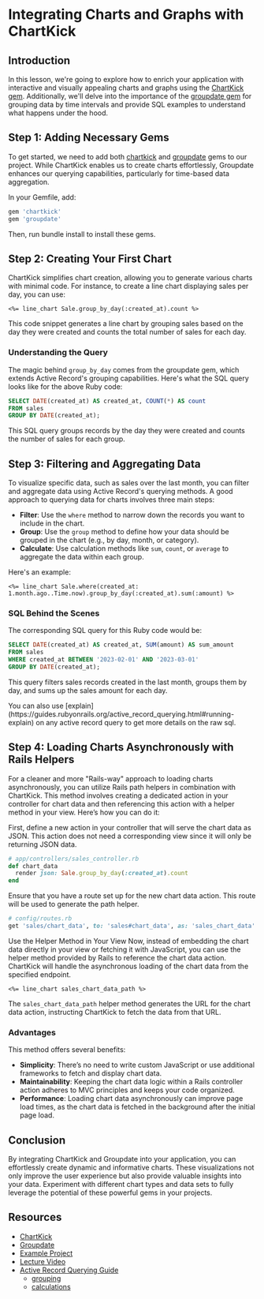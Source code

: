 # Integrating Charts and Graphs with ChartKick

## Introduction
In this lesson, we're going to explore how to enrich your application with interactive and visually appealing charts and graphs using the [ChartKick gem](https://github.com/ankane/chartkick). Additionally, we'll delve into the importance of the [groupdate gem](https://github.com/ankane/groupdate) for grouping data by time intervals and provide SQL examples to understand what happens under the hood.

## Step 1: Adding Necessary Gems
To get started, we need to add both [chartkick](https://github.com/ankane/chartkick) and [groupdate](https://github.com/ankane/groupdate) gems to our project. While ChartKick enables us to create charts effortlessly, Groupdate enhances our querying capabilities, particularly for time-based data aggregation.

In your Gemfile, add:

```ruby
gem 'chartkick'
gem 'groupdate'
```
Then, run bundle install to install these gems.

## Step 2: Creating Your First Chart
ChartKick simplifies chart creation, allowing you to generate various charts with minimal code. For instance, to create a line chart displaying sales per day, you can use:

```erb
<%= line_chart Sale.group_by_day(:created_at).count %>
```

This code snippet generates a line chart by grouping sales based on the day they were created and counts the total number of sales for each day.



### Understanding the Query
The magic behind `group_by_day` comes from the groupdate gem, which extends Active Record's grouping capabilities. Here's what the SQL query looks like for the above Ruby code:

```sql
SELECT DATE(created_at) AS created_at, COUNT(*) AS count 
FROM sales 
GROUP BY DATE(created_at);
```
This SQL query groups records by the day they were created and counts the number of sales for each group.

## Step 3: Filtering and Aggregating Data
To visualize specific data, such as sales over the last month, you can filter and aggregate data using Active Record's querying methods. A good approach to querying data for charts involves three main steps:

- **Filter**: Use the `where` method to narrow down the records you want to include in the chart.
- **Group**: Use the `group` method to define how your data should be grouped in the chart (e.g., by day, month, or category). 
- **Calculate**: Use calculation methods like `sum`, `count`, or `average` to aggregate the data within each group. 


Here's an example:

```erb
<%= line_chart Sale.where(created_at: 1.month.ago..Time.now).group_by_day(:created_at).sum(:amount) %>
```

### SQL Behind the Scenes
The corresponding SQL query for this Ruby code would be:

```sql
SELECT DATE(created_at) AS created_at, SUM(amount) AS sum_amount 
FROM sales 
WHERE created_at BETWEEN '2023-02-01' AND '2023-03-01' 
GROUP BY DATE(created_at);
```
This query filters sales records created in the last month, groups them by day, and sums up the sales amount for each day.

<aside>
You can also use [explain](https://guides.rubyonrails.org/active_record_querying.html#running-explain) on any active record query to get more details on the raw sql.
</aside>

## Step 4: Loading Charts Asynchronously with Rails Helpers
For a cleaner and more "Rails-way" approach to loading charts asynchronously, you can utilize Rails path helpers in combination with ChartKick. This method involves creating a dedicated action in your controller for chart data and then referencing this action with a helper method in your view. Here’s how you can do it:

First, define a new action in your controller that will serve the chart data as JSON. This action does not need a corresponding view since it will only be returning JSON data.

```ruby
# app/controllers/sales_controller.rb
def chart_data
  render json: Sale.group_by_day(:created_at).count
end
```
Ensure that you have a route set up for the new chart data action. This route will be used to generate the path helper.

```ruby
# config/routes.rb
get 'sales/chart_data', to: 'sales#chart_data', as: 'sales_chart_data'
```

Use the Helper Method in Your View
Now, instead of embedding the chart data directly in your view or fetching it with JavaScript, you can use the helper method provided by Rails to reference the chart data action. ChartKick will handle the asynchronous loading of the chart data from the specified endpoint.

```erb
<%= line_chart sales_chart_data_path %>
```
The `sales_chart_data_path` helper method generates the URL for the chart data action, instructing ChartKick to fetch the data from that URL.

### Advantages
This method offers several benefits:

- **Simplicity**: There’s no need to write custom JavaScript or use additional frameworks to fetch and display chart data.
- **Maintainability**: Keeping the chart data logic within a Rails controller action adheres to MVC principles and keeps your code organized.
- **Performance**: Loading chart data asynchronously can improve page load times, as the chart data is fetched in the background after the initial page load.

## Conclusion
By integrating ChartKick and Groupdate into your application, you can effortlessly create dynamic and informative charts. These visualizations not only improve the user experience but also provide valuable insights into your data. Experiment with different chart types and data sets to fully leverage the potential of these powerful gems in your projects.

## Resources
- [ChartKick](https://github.com/ankane/chartkick)
- [Groupdate](https://github.com/ankane/groupdate)
- [Example Project](https://github.com/DPI-WE/chartkick-example)
- [Lecture Video](https://youtu.be/fBxbMVnJHDY)
- [Active Record Querying Guide](https://guides.rubyonrails.org/active_record_querying.html)
  - [grouping](https://guides.rubyonrails.org/active_record_querying.html#grouping)
  - [calculations](https://guides.rubyonrails.org/active_record_querying.html#calculations)